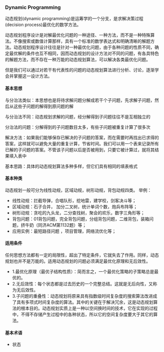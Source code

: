 ### Dynamic Programming
动态规划(dynamic programming)是运筹学的一个分支，是求解决策过程(decision process)最优化的数学方法。

动态规划程序设计是对解最优化问题的一种途径、一种方法，而不是一种特殊算法。不像搜索或数值计算那样，具有一个标准的数学表达式和明确清晰的解题方法。动态规划程序设计往往是针对一种最优化问题，由于各种问题的性质不同，确定最优解的条件也互不相同，因而动态规划的设计方法对不同的问题，有各具特色的解题方法，而不存在一种万能的动态规划算法，可以解决各类最优化问题。

但是我们可以通过对若干有代表性的问题的动态规划算法进行分析、讨论，逐渐学会并掌握这一设计方法。

#### 基本思想
与分治法类似：本思想也是将待求解问题分解成若干个子问题，先求解子问题，然后从这些子问题的解得到原问题的解

与分治法不同：动态规划求解的问题，经分解得到子问题往往不是互相独立的

分治法的问题：分解得到的子问题数目太多，有些子问题被重复计算了很多次

解决方法：如果我们能够保存已解决的子问题的答案，而在需要时再找出已求得的答案，这样就可以避免大量的重复计算，节省时间。我们可以用一个表来记录所有已解的子问题的答案。不管该子问题以后是否被用到，只要它被计算过，就将其结果填入表中

基本思路：具体的动态规划算法多种多样，但它们具有相同的填表格式

#### 基本种类
动态规划一般可分为线性动规，区域动规，树形动规，背包动规四类。
举例：
+ 线性动规：拦截导弹，合唱队形，挖地雷，建学校，剑客决斗等；
+ 区域动规：石子合并， 加分二叉树，统计单词个数，炮兵布阵等；
+ 树形动规：贪吃的九头龙，二分查找树，聚会的欢乐，数字三角形等；
+ 背包问题：01背包问题，完全背包问题，分组背包问题，二维背包，装箱问题，挤牛奶（同济ACM第1132题）等；
+ 应用实例：最短路径问题 ，项目管理，网络流优化等；

#### 适用条件
任何思想方法都有一定的局限性，超出了特定条件，它就失去了作用。同样，动态规划也并不是万能的。适用动态规划的问题必须满足最优化原理和无后效性。

+ 1.最优化原理（最优子结构性质）：简而言之，一个最优化策略的子策略总是最优的。
+ 2.无后效性：每个状态都是过去历史的一个完整总结。这就是无后向性，又称为无后效性。
+ 3.子问题的重叠性：动态规划将原来具有指数级时间复杂度的搜索算法改进成了具有多项式时间复杂度的算法。其中的关键在于解决冗余，这是动态规划算法的根本目的。动态规划实质上是一种以空间换时间的技术，它在实现的过程中，不得不存储产生过程中的各种状态，所以它的空间复杂度要大于其它的算法。

#### 基本术语
+ 状态
